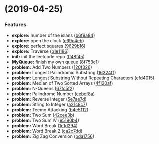 #  (2019-04-25)


### Features

* **explore:** number of the islans ([b6f9a84](https://github.com/MRuihoo/LeetCode/commit/b6f9a84))
* **explore:** open the clock ([c69c4eb](https://github.com/MRuihoo/LeetCode/commit/c69c4eb))
* **explore:** perfect squares ([9629b16](https://github.com/MRuihoo/LeetCode/commit/9629b16))
* **explore:** Traverse ([b1e1186](https://github.com/MRuihoo/LeetCode/commit/b1e1186))
* **init:** init the leetcode repo ([ff48f45](https://github.com/MRuihoo/LeetCode/commit/ff48f45))
* **MyQueue:** finish my own queue ([8f753e1](https://github.com/MRuihoo/LeetCode/commit/8f753e1))
* **problem:** Add Two Numbers ([120f326](https://github.com/MRuihoo/LeetCode/commit/120f326))
* **problem:** Longest Palindromic Substring ([16324f1](https://github.com/MRuihoo/LeetCode/commit/16324f1))
* **problem:** Longest Substring Without Repeating Characters ([efd4015](https://github.com/MRuihoo/LeetCode/commit/efd4015))
* **problem:** Median of Two Sorted Arrays ([4f120af](https://github.com/MRuihoo/LeetCode/commit/4f120af))
* **problem:** N-Queens ([67fc5f2](https://github.com/MRuihoo/LeetCode/commit/67fc5f2))
* **problem:** Palindrome Number ([cebcf8a](https://github.com/MRuihoo/LeetCode/commit/cebcf8a))
* **problem:** Reverse Integer ([5e7ae7d](https://github.com/MRuihoo/LeetCode/commit/5e7ae7d))
* **problem:** String to Integer ([a21c8c7](https://github.com/MRuihoo/LeetCode/commit/a21c8c7))
* **problem:** Teemo Attacking ([b4e5112](https://github.com/MRuihoo/LeetCode/commit/b4e5112))
* **problem:** Two Sum ([42cee3b](https://github.com/MRuihoo/LeetCode/commit/42cee3b))
* **problem:** Two Sum IV ([e5190b4](https://github.com/MRuihoo/LeetCode/commit/e5190b4))
* **problem:** Word Break ([1c1d294](https://github.com/MRuihoo/LeetCode/commit/1c1d294))
* **problem:** Word Break 2 ([ca2c7dd](https://github.com/MRuihoo/LeetCode/commit/ca2c7dd))
* **problem:** Zig Zag Conversion ([bda1756](https://github.com/MRuihoo/LeetCode/commit/bda1756))



